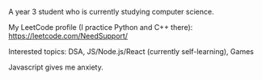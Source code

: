 A year 3 student who is currently studying computer science.

My LeetCode profile (I practice Python and C++ there): https://leetcode.com/NeedSupport/

Interested topics: DSA, JS/Node.js/React (currently self-learning), Games

Javascript gives me anxiety.

<!---
NeedSuqqort/NeedSuqqort is a ✨ special ✨ repository because its `README.md` (this file) appears on your GitHub profile.
You can click the Preview link to take a look at your changes.
--->
